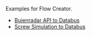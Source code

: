 Examples for Flow Creator.

* [Buienradar API to Databus](/buienradar.json)
* [Screw Simulation to Databus](/screwsimulation.json)
